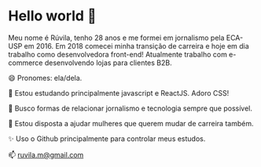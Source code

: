 # Hello world 👋

Meu nome é Rúvila, tenho 28 anos e me formei em jornalismo pela ECA-USP em 2016. Em 2018 comecei minha transição de carreira e hoje em dia trabalho como desenvolvedora front-end!
Atualmente trabalho com e-commerce desenvolvendo lojas para clientes B2B.

😄 Pronomes: ela/dela.

🌱 Estou estudando principalmente javascript e ReactJS. Adoro CSS!

💬 Busco formas de relacionar jornalismo e tecnologia sempre que possível. 

🐣 Estou disposta a ajudar mulheres que querem mudar de carreira também. 

✨ Uso o Github principalmente para controlar meus estudos.

📫 ruvila.m@gmail.com
